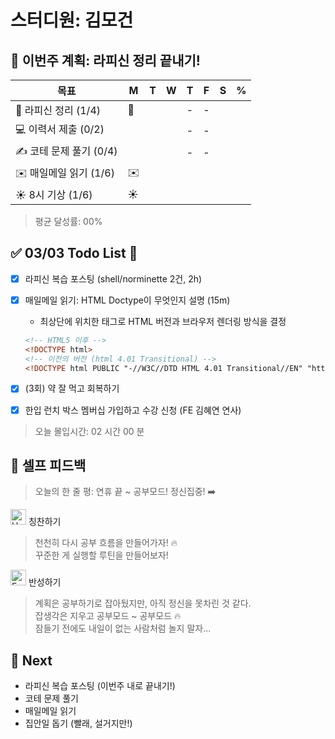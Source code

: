 # 스터디원: 김모건

## 🚀 이번주 계획: 라피신 정리 끝내기!

| 목표                    | M   | T   | W   | T   | F   | S   | %   |
| ----------------------- | --- | --- | --- | --- | --- | --- | --- |
| 📜 라피신 정리 (1/4)    | 📜  |     |     | -   | -   |     |     |
| 💻 이력서 제출 (0/2)    |     |     |     | -   | -   |     |     |
| ✍️ 코테 문제 풀기 (0/4) |     |     |     | -   | -   |     |     |
| ✉️ 매일메일 읽기 (1/6)  | ✉️  |     |     |     |     |     |     |
| ☀️ 8시 기상 (1/6)       | ☀️  |     |     |     |     |     |     |

> 평균 달성률: 00%<br>

## ✅ 03/03 Todo List 🌅

- [x] 라피신 복습 포스팅 (shell/norminette 2건, 2h)
- [x] 매일메일 읽기: HTML Doctype이 무엇인지 설명 (15m)

  - 최상단에 위치한 태그로 HTML 버전과 브라우저 렌더링 방식을 결정

  ```html
  <!-- HTML5 이후 -->
  <!DOCTYPE html>
  <!-- 이전의 버전 (html 4.01 Transitional) -->
  <!DOCTYPE html PUBLIC "-//W3C//DTD HTML 4.01 Transitional//EN" "http://www.w3.org/TR/html4/loose.dtd">
  ```

- [x] (3회) 약 잘 먹고 회복하기
- [x] 한입 런치 박스 멤버십 가입하고 수강 신청 (FE 김혜연 연사)

> 오늘 몰입시간: 02 시간 00 분<br>

## 🎉 셀프 피드백

> 오늘의 한 줄 평: 연휴 끝 ~ 공부모드! 정신집중! ➡️ <br>

<img src="https://raw.githubusercontent.com/Tarikul-Islam-Anik/Animated-Fluent-Emojis/master/Emojis/Smilies/Hugging%20Face.png" alt="Hugging Face" width="25" height="25"> 칭찬하기 </img>

> 천천히 다시 공부 흐름을 만들어가자! 🔥<br>
> 꾸준한 게 실행할 루틴을 만들어보자! <br>

<img src="https://raw.githubusercontent.com/Tarikul-Islam-Anik/Animated-Fluent-Emojis/master/Emojis/Smilies/Face%20with%20Monocle.png" alt="Face with Monocle" width="25" height="25"> 반성하기</img>

> 계획은 공부하기로 잡아뒀지만, 아직 정신을 못차린 것 같다. <br>
> 잡생각은 지우고 공부모드 ~ 공부모드 🔥 <br>
> 잠들기 전에도 내일이 없는 사람처럼 놀지 말자... <br>

## 🌱 Next

- 라피신 복습 포스팅 (이번주 내로 끝내기!)
- 코테 문제 풀기
- 매일메일 읽기
- 집안일 돕기 (빨래, 설거지만!)
